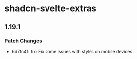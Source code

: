 # shadcn-svelte-extras

## 1.19.1

### Patch Changes

- 6d7fc4f: fix: Fix some issues with styles on mobile devices
